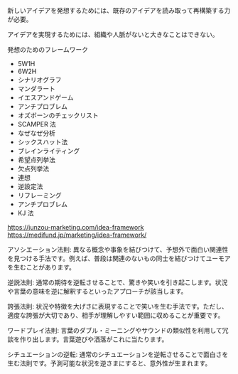 新しいアイデアを発想するためには、既存のアイデアを読み取って再構築する力が必要。

アイデアを実現するためには、組織や人脈がないと大きなことはできない。

発想のためのフレームワーク

- 5W1H
- 6W2H
- シナリオグラフ
- マンダラート
- イエスアンドゲーム
- アンチプロブレム
- オズボーンのチェックリスト
- SCAMPER 法
- なぜなぜ分析
- シックスハット法
- ブレインライティング
- 希望点列挙法
- 欠点列挙法
- 連想
- 逆設定法
- リフレーミング
- アンチプロブレム
- KJ 法

https://junzou-marketing.com/idea-framework
https://medifund.jp/marketing/idea-framework/

アソシエーション法則: 異なる概念や事象を結びつけて、予想外で面白い関連性を見つける手法です。例えば、普段は関連のないもの同士を結びつけてユーモアを生むことがあります。

逆説法則: 通常の期待を逆転させることで、驚きや笑いを引き起こします。状況や言葉の意味を逆に解釈するといったアプローチが該当します。

誇張法則: 状況や特徴を大げさに表現することで笑いを生む手法です。ただし、適度な誇張が大切であり、相手が理解しやすい範囲に収めることが重要です。

ワードプレイ法則: 言葉のダブル・ミーニングやサウンドの類似性を利用して冗談を作り出します。言葉遊びや洒落がこれに当たります。

シチュエーションの逆転: 通常のシチュエーションを逆転させることで面白さを生む法則です。予測可能な状況を逆さまにすると、意外性が生まれます。
